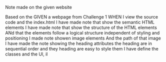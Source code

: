 

Note made on the given website


Based on the GIVEN a webpage from Challenge 1
WHEN I view the source code and the index.html
I have made note that show the semantic HTML elements
I have made note that show the structure of the HTML elements
ANd  that the elements follow a logical structure independent of styling and positioning
I made note showen image elements 
And the path of that image
I have made the note showing the heading attributes
the heading are in sequential order 
and they heading are easy to style them
I have define the classes and the Ul, il
